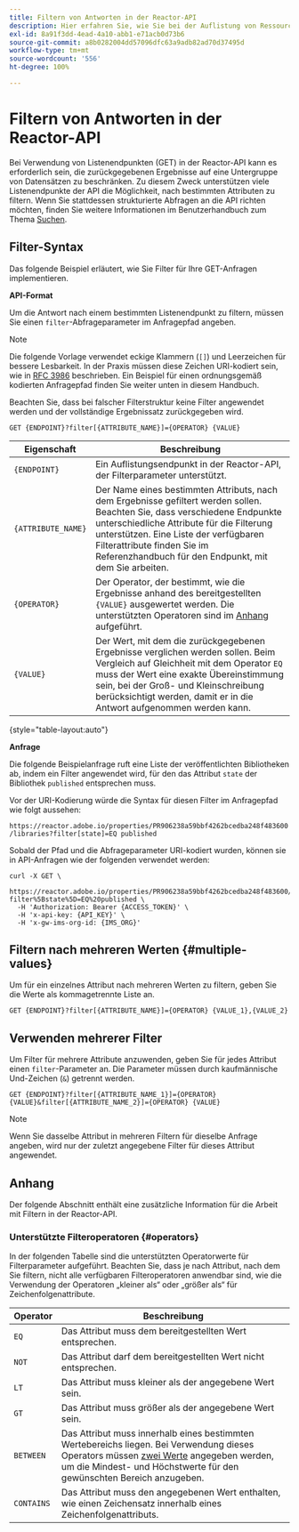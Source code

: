 ```yaml
---
title: Filtern von Antworten in der Reactor-API
description: Hier erfahren Sie, wie Sie bei der Auflistung von Ressourcen in der Reactor-API Ergebnisse filtern können.
exl-id: 8a91f3dd-4ead-4a10-abb1-e71acb0d73b6
source-git-commit: a8b0282004dd57096dfc63a9adb82ad70d37495d
workflow-type: tm+mt
source-wordcount: '556'
ht-degree: 100%

---
```


# Filtern von Antworten in der Reactor-API

Bei Verwendung von Listenendpunkten (GET) in der Reactor-API kann es erforderlich sein, die zurückgegebenen Ergebnisse auf eine Untergruppe von Datensätzen zu beschränken. Zu diesem Zweck unterstützen viele Listenendpunkte der API die Möglichkeit, nach bestimmten Attributen zu filtern. Wenn Sie stattdessen strukturierte Abfragen an die API richten möchten, finden Sie weitere Informationen im Benutzerhandbuch zum Thema [Suchen](./search.md).

## Filter-Syntax

Das folgende Beispiel erläutert, wie Sie Filter für Ihre GET-Anfragen implementieren.

**API-Format**

Um die Antwort nach einem bestimmten Listenendpunkt zu filtern, müssen Sie einen `filter`-Abfrageparameter im Anfragepfad angeben.

>[!NOTE]
>
>Die folgende Vorlage verwendet eckige Klammern (`[]`) und Leerzeichen für bessere Lesbarkeit. In der Praxis müssen diese Zeichen URI-kodiert sein, wie in [RFC 3986](https://tools.ietf.org/html/rfc3986) beschrieben. Ein Beispiel für einen ordnungsgemäß kodierten Anfragepfad finden Sie weiter unten in diesem Handbuch.
>
>Beachten Sie, dass bei falscher Filterstruktur keine Filter angewendet werden und der vollständige Ergebnissatz zurückgegeben wird.

```http
GET {ENDPOINT}?filter[{ATTRIBUTE_NAME}]={OPERATOR} {VALUE}
```

| Eigenschaft | Beschreibung |
| --- | --- |
| `{ENDPOINT}` | Ein Auflistungsendpunkt in der Reactor-API, der Filterparameter unterstützt. |
| `{ATTRIBUTE_NAME}` | Der Name eines bestimmten Attributs, nach dem Ergebnisse gefiltert werden sollen. Beachten Sie, dass verschiedene Endpunkte unterschiedliche Attribute für die Filterung unterstützen. Eine Liste der verfügbaren Filterattribute finden Sie im Referenzhandbuch für den Endpunkt, mit dem Sie arbeiten. |
| `{OPERATOR}` | Der Operator, der bestimmt, wie die Ergebnisse anhand des bereitgestellten `{VALUE}` ausgewertet werden. Die unterstützten Operatoren sind im [Anhang](#supported-operators) aufgeführt. |
| `{VALUE}` | Der Wert, mit dem die zurückgegebenen Ergebnisse verglichen werden sollen. Beim Vergleich auf Gleichheit mit dem Operator `EQ` muss der Wert eine exakte Übereinstimmung sein, bei der Groß- und Kleinschreibung berücksichtigt werden, damit er in die Antwort aufgenommen werden kann. |

{style=&quot;table-layout:auto&quot;}

**Anfrage**

Die folgende Beispielanfrage ruft eine Liste der veröffentlichten Bibliotheken ab, indem ein Filter angewendet wird, für den das Attribut `state` der Bibliothek `published` entsprechen muss.

Vor der URI-Kodierung würde die Syntax für diesen Filter im Anfragepfad wie folgt aussehen:

`https://reactor.adobe.io/properties/PR906238a59bbf4262bcedba248f483600/libraries?filter[state]=EQ published`

Sobald der Pfad und die Abfrageparameter URI-kodiert wurden, können sie in API-Anfragen wie der folgenden verwendet werden:

```shell
curl -X GET \
  https://reactor.adobe.io/properties/PR906238a59bbf4262bcedba248f483600/libraries?filter%5Bstate%5D=EQ%20published \
  -H 'Authorization: Bearer {ACCESS_TOKEN}' \
  -H 'x-api-key: {API_KEY}' \
  -H 'x-gw-ims-org-id: {IMS_ORG}'
```

## Filtern nach mehreren Werten {#multiple-values}

Um für ein einzelnes Attribut nach mehreren Werten zu filtern, geben Sie die Werte als kommagetrennte Liste an.

```http
GET {ENDPOINT}?filter[{ATTRIBUTE_NAME}]={OPERATOR} {VALUE_1},{VALUE_2}
```

## Verwenden mehrerer Filter

Um Filter für mehrere Attribute anzuwenden, geben Sie für jedes Attribut einen `filter`-Parameter an. Die Parameter müssen durch kaufmännische Und-Zeichen (`&`) getrennt werden.

```http
GET {ENDPOINT}?filter[{ATTRIBUTE_NAME_1}]={OPERATOR} {VALUE}&filter[{ATTRIBUTE_NAME_2}]={OPERATOR} {VALUE}
```

>[!NOTE]
>
>Wenn Sie dasselbe Attribut in mehreren Filtern für dieselbe Anfrage angeben, wird nur der zuletzt angegebene Filter für dieses Attribut angewendet.

## Anhang

Der folgende Abschnitt enthält eine zusätzliche Information für die Arbeit mit Filtern in der Reactor-API.

### Unterstützte Filteroperatoren {#operators}

In der folgenden Tabelle sind die unterstützten Operatorwerte für Filterparameter aufgeführt. Beachten Sie, dass je nach Attribut, nach dem Sie filtern, nicht alle verfügbaren Filteroperatoren anwendbar sind, wie die Verwendung der Operatoren „kleiner als“ oder „größer als“ für Zeichenfolgenattribute.

| Operator | Beschreibung |
| --- | --- |
| `EQ` | Das Attribut muss dem bereitgestellten Wert entsprechen. |
| `NOT` | Das Attribut darf dem bereitgestellten Wert nicht entsprechen. |
| `LT` | Das Attribut muss kleiner als der angegebene Wert sein. |
| `GT` | Das Attribut muss größer als der angegebene Wert sein. |
| `BETWEEN` | Das Attribut muss innerhalb eines bestimmten Wertebereichs liegen. Bei Verwendung dieses Operators müssen [zwei Werte](#multiple-values) angegeben werden, um die Mindest- und Höchstwerte für den gewünschten Bereich anzugeben. |
| `CONTAINS` | Das Attribut muss den angegebenen Wert enthalten, wie einen Zeichensatz innerhalb eines Zeichenfolgenattributs. |
